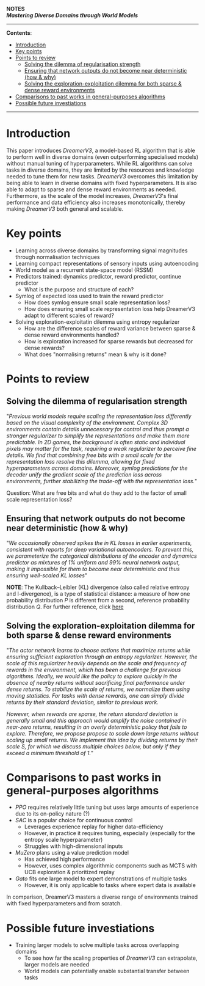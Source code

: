 **NOTES** <br> **_Mastering Diverse Domains through World Models_**

---

**Contents**:

- [Introduction](#introduction)
- [Key points](#key-points)
- [Points to review](#points-to-review)
  - [Solving the dilemma of regularisation strength](#solving-the-dilemma-of-regularisation-strength)
  - [Ensuring that network outputs do not become near deterministic (how \& why)](#ensuring-that-network-outputs-do-not-become-near-deterministic-how--why)
  - [Solving the exploration-exploitation dilemma for both sparse \& dense reward environments](#solving-the-exploration-exploitation-dilemma-for-both-sparse--dense-reward-environments)
- [Comparisons to past works in general-purposes algorithms](#comparisons-to-past-works-in-general-purposes-algorithms)
- [Possible future investiations](#possible-future-investiations)

---

# Introduction
This paper introduces _DreamerV3_, a model-based RL algorithm that is able to perform well in diverse domains (even outperforming specialised models) without manual tuning of hyperparameters. While RL algorithms can solve tasks in diverse domains, they are limited by the resources and knowledge needed to tune them for new tasks. _DreamerV3_ overcomes this limitation by being able to learn in diverse domains with fixed hyperparameters. It is also able to adapt to sparse and dense reward environments as needed. Furthermore, as the scale of the model increases, _DreamerV3_'s final performance and data efficiency also increases monotonically, thereby making _DreamerV3_ both general and scalable.

# Key points
- Learning across diverse domains by transforming signal magnitudes through normalisation techniques
- Learning compact representations of sensory inputs using autoencoding
- World model as a recurrent state-space model (RSSM)
- Predictors trained: dynamics predictor, reward predictor, continue predictor
    - What is the purpose and structure of each?
- Symlog of expected loss used to train the reward predictor
    - How does symlog ensure small scale representation loss?
    - How does ensuring small scale representation loss help DreamerV3 adapt to different scales of reward?
 - Solving exploration-exploitatin dilemma using entropy regularizer
    - How are the difference scales of reward variance between sparse & dense reward environments handled?
    - How is exploration increased for sparse rewards but decreased for dense rewards?
    - What does "normalising returns" mean & why is it done?

# Points to review

## Solving the dilemma of regularisation strength
"_Previous world models require scaling the representation loss differently based on the visual complexity of the environment. Complex 3D environments contain details unnecessary for control and thus prompt a stronger regularizer to simplify the representations and make them more predictable. In 2D games, the background is often static and individual pixels may matter for the task, requiring a weak regularizer to perceive fine details. We find that combining free bits with a small scale for the representation loss resolve this dilemma, allowing for fixed hyperparameters across domains. Moreover, symlog predictions for the decoder unify the gradient scale of the prediction loss across environments, further stabilizing the trade-off with the representation loss._"

Question: What are free bits and what do they add to the factor of small scale representation loss?

## Ensuring that network outputs do not become near deterministic (how & why)
"_We occasionally observed spikes the in KL losses in earlier experiments, consistent with reports for deep variational autoencoders. To prevent this, we parameterize the categorical distributions of the encoder and dynamics predictor as mixtures of 1% uniform and 99% neural network output, making it impossible for them to become near deterministic and thus ensuring well-scaled KL losses_"

**NOTE**: The Kullback–Leibler (KL) divergence (also called relative entropy and I-divergence), is a type of statistical distance: a measure of how one probability distribution $P$ is different from a second, reference probability distribution $Q$. For further reference, click [here](https://en.wikipedia.org/wiki/Kullback%E2%80%93Leibler_divergence)

## Solving the exploration-exploitation dilemma for both sparse & dense reward environments
"_The actor network learns to choose actions that maximize returns while ensuring sufficient exploration through an entropy regularizer. However, the scale of this regularizer heavily depends on the scale and frequency of rewards in the environment, which has been a challenge for previous algorithms. Ideally, we would like the policy to explore quickly in the absence of nearby returns without sacrificing final performance under dense returns. To stabilize the scale of returns, we normalize them using moving statistics. For tasks with dense rewards, one can simply divide returns by their standard deviation, similar to previous work._

_However, when rewards are sparse, the return standard deviation is generally small and this approach would amplify the noise contained in near-zero returns, resulting in an overly deterministic policy that fails to explore. Therefore, we propose propose to scale down large returns without scaling up small returns. We implement this idea by dividing returns by their scale S, for which we discuss multiple choices below, but only if they exceed a minimum threshold of 1._"

# Comparisons to past works in general-purposes algorithms
- _PPO_ requires relatively little tuning but uses large amounts of experience due to its on-policy nature (?)
- _SAC_ is a popular choice for continuous control
    - Leverages experience replay for higher data-efficiency
    - However, in practice it requires tuning, especially (especially for the entropy scale hyperparameter)
    - Struggles with high-dimensional inputs
- _MuZero_ plans using a value prediction model
    - Has achieved high performance
    - However, uses complex algorithmic components such as MCTS with UCB exploration & prioritized replay
- _Gato_ fits one large model to expert demonstrations of multiple tasks
    - However, it is only applicable to tasks where expert data is available

In comparison, DreamerV3 masters a diverse range of environments trained with fixed hyperparameters and from scratch.

# Possible future investiations
- Training larger models to solve multiple tasks across overlapping domains
    - To see how far the scaling properties of _DreamerV3_ can extrapolate, larger models are needed
    - World models can potentially enable substantial transfer between tasks
